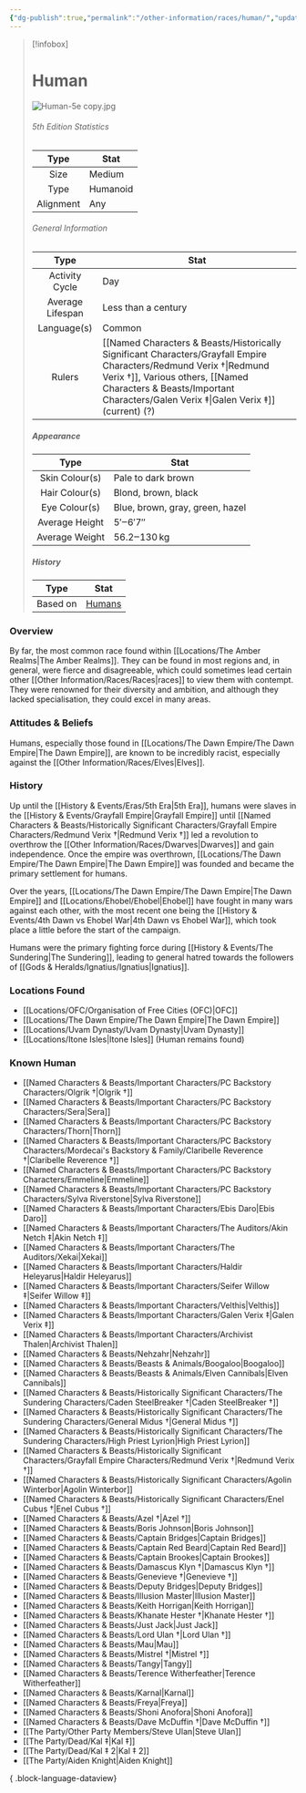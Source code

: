 ```yaml
---
{"dg-publish":true,"permalink":"/other-information/races/human/","updated":"2025-05-27T13:31:54.939+01:00"}
---
```


 > [!infobox]
> 
> # Human
> ![Human-5e copy.jpg](/img/user/Admin/Attachments/Human-5e%20copy.jpg)
> ###### 5th Edition Statistics
> 
>  Type | Stat |
> :----: | --- |
>  Size | Medium |
>  Type | Humanoid |
>  Alignment | Any |
>  
> ###### General Information
> Type | Stat |
>  :----: | --- |
>  Activity Cycle | Day |
>  Average Lifespan | Less than a century |
>  Language(s) | Common |
>  Rulers | [[Named Characters & Beasts/Historically Significant  Characters/Grayfall Empire Characters/Redmund Verix †\|Redmund Verix †]], Various others, [[Named Characters & Beasts/Important Characters/Galen Verix ‡\|Galen Verix ‡]] (current) (?) |
>
>##### Appearance
> Type | Stat |
>  :----: | --- |
>  Skin Colour(s) | Pale to dark brown |
>  Hair Colour(s) | Blond, brown, black |
>  Eye Colour(s) | Blue, brown, gray, green, hazel |
>  Average Height | 5′‒6′7″ |
>  Average Weight | 56.2‒130 kg |
>
>##### History
>Type | Stat |
>  :----: | --- |
>  Based on | [Humans](https://en.wikipedia.org/wiki/Human) |

### Overview
By far, the most common race found within [[Locations/The Amber Realms\|The Amber Realms]]. They can be found in most regions and, in general, were fierce and disagreeable, which could sometimes lead certain other [[Other Information/Races/Races\|races]] to view them with contempt. They were renowned for their diversity and ambition, and although they lacked specialisation, they could excel in many areas.

### Attitudes & Beliefs
Humans, especially those found in [[Locations/The Dawn Empire/The Dawn Empire\|The Dawn Empire]], are known to be incredibly racist, especially against the [[Other Information/Races/Elves\|Elves]].

### History
Up until the [[History & Events/Eras/5th Era\|5th Era]], humans were slaves in the [[History & Events/Grayfall Empire\|Grayfall Empire]] until [[Named Characters & Beasts/Historically Significant  Characters/Grayfall Empire Characters/Redmund Verix †\|Redmund Verix †]] led a revolution to overthrow the [[Other Information/Races/Dwarves\|Dwarves]] and gain independence. Once the empire was overthrown, [[Locations/The Dawn Empire/The Dawn Empire\|The Dawn Empire]] was founded and became the primary settlement for humans. 

Over the years, [[Locations/The Dawn Empire/The Dawn Empire\|The Dawn Empire]] and [[Locations/Ehobel/Ehobel\|Ehobel]] have fought in many wars against each other, with the most recent one being the [[History & Events/4th Dawn vs Ehobel War\|4th Dawn vs Ehobel War]], which took place a little before the start of the campaign. 

Humans were the primary fighting force during [[History & Events/The Sundering\|The Sundering]], leading to general hatred towards the followers of [[Gods & Heralds/Ignatius/Ignatius\|Ignatius]].

### Locations Found
- [[Locations/OFC/Organisation of Free Cities (OFC)\|OFC]]
- [[Locations/The Dawn Empire/The Dawn Empire\|The Dawn Empire]] 
- [[Locations/Uvam Dynasty/Uvam Dynasty\|Uvam Dynasty]]
- [[Locations/Itone Isles\|Itone Isles]] (Human remains found)

### Known Human
- [[Named Characters & Beasts/Important Characters/PC Backstory Characters/Olgrik †\|Olgrik †]]
- [[Named Characters & Beasts/Important Characters/PC Backstory Characters/Sera\|Sera]]
- [[Named Characters & Beasts/Important Characters/PC Backstory Characters/Thorn\|Thorn]]
- [[Named Characters & Beasts/Important Characters/PC Backstory Characters/Mordecai's Backstory & Family/Claribelle Reverence †\|Claribelle Reverence †]]
- [[Named Characters & Beasts/Important Characters/PC Backstory Characters/Emmeline\|Emmeline]]
- [[Named Characters & Beasts/Important Characters/PC Backstory Characters/Sylva Riverstone\|Sylva Riverstone]]
- [[Named Characters & Beasts/Important Characters/Ebis Daro\|Ebis Daro]]
- [[Named Characters & Beasts/Important Characters/The Auditors/Akin Netch ‡\|Akin Netch ‡]]
- [[Named Characters & Beasts/Important Characters/The Auditors/Xekai\|Xekai]]
- [[Named Characters & Beasts/Important Characters/Haldir Heleyarus\|Haldir Heleyarus]]
- [[Named Characters & Beasts/Important Characters/Seifer Willow ‡\|Seifer Willow ‡]]
- [[Named Characters & Beasts/Important Characters/Velthis\|Velthis]]
- [[Named Characters & Beasts/Important Characters/Galen Verix ‡\|Galen Verix ‡]]
- [[Named Characters & Beasts/Important Characters/Archivist Thalen\|Archivist Thalen]]
- [[Named Characters & Beasts/Nehzahr\|Nehzahr]]
- [[Named Characters & Beasts/Beasts & Animals/Boogaloo\|Boogaloo]]
- [[Named Characters & Beasts/Beasts & Animals/Elven Cannibals\|Elven Cannibals]]
- [[Named Characters & Beasts/Historically Significant  Characters/The Sundering Characters/Caden SteelBreaker †\|Caden SteelBreaker †]]
- [[Named Characters & Beasts/Historically Significant  Characters/The Sundering Characters/General Midus †\|General Midus †]]
- [[Named Characters & Beasts/Historically Significant  Characters/The Sundering Characters/High Priest Lyrion\|High Priest Lyrion]]
- [[Named Characters & Beasts/Historically Significant  Characters/Grayfall Empire Characters/Redmund Verix †\|Redmund Verix †]]
- [[Named Characters & Beasts/Historically Significant  Characters/Agolin Winterbor\|Agolin Winterbor]]
- [[Named Characters & Beasts/Historically Significant  Characters/Enel Cubus †\|Enel Cubus †]]
- [[Named Characters & Beasts/Azel †\|Azel †]]
- [[Named Characters & Beasts/Boris Johnson\|Boris Johnson]]
- [[Named Characters & Beasts/Captain Bridges\|Captain Bridges]]
- [[Named Characters & Beasts/Captain Red Beard\|Captain Red Beard]]
- [[Named Characters & Beasts/Captain Brookes\|Captain Brookes]]
- [[Named Characters & Beasts/Damascus Klyn †\|Damascus Klyn †]]
- [[Named Characters & Beasts/Genevieve †\|Genevieve †]]
- [[Named Characters & Beasts/Deputy Bridges\|Deputy Bridges]]
- [[Named Characters & Beasts/Illusion Master\|Illusion Master]]
- [[Named Characters & Beasts/Keith Horrigan\|Keith Horrigan]]
- [[Named Characters & Beasts/Khanate Hester †\|Khanate Hester †]]
- [[Named Characters & Beasts/Just Jack\|Just Jack]]
- [[Named Characters & Beasts/Lord Ulan †\|Lord Ulan †]]
- [[Named Characters & Beasts/Mau\|Mau]]
- [[Named Characters & Beasts/Mistrel †\|Mistrel †]]
- [[Named Characters & Beasts/Tangy\|Tangy]]
- [[Named Characters & Beasts/Terence Witherfeather\|Terence Witherfeather]]
- [[Named Characters & Beasts/Karnal\|Karnal]]
- [[Named Characters & Beasts/Freya\|Freya]]
- [[Named Characters & Beasts/Shoni Anofora\|Shoni Anofora]]
- [[Named Characters & Beasts/Dave McDuffin †\|Dave McDuffin †]]
- [[The Party/Other Party Members/Steve Ulan\|Steve Ulan]]
- [[The Party/Dead/Kal ‡\|Kal ‡]]
- [[The Party/Dead/Kal ‡ 2\|Kal ‡ 2]]
- [[The Party/Aiden Knight\|Aiden Knight]]

{ .block-language-dataview}
